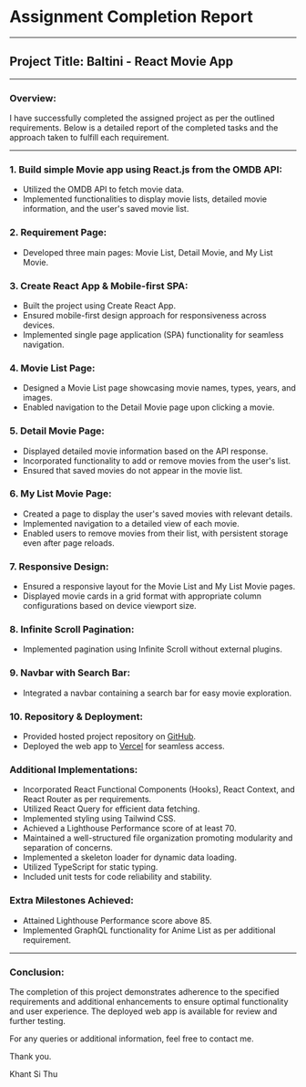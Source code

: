 
# Assignment Completion Report

---

## Project Title: Baltini - React Movie App

---

### Overview:
I have successfully completed the assigned project as per the outlined requirements. Below is a detailed report of the completed tasks and the approach taken to fulfill each requirement.

---

### 1. Build simple Movie app using React.js from the OMDB API:
- Utilized the OMDB API to fetch movie data.
- Implemented functionalities to display movie lists, detailed movie information, and the user's saved movie list.

### 2. Requirement Page:
- Developed three main pages: Movie List, Detail Movie, and My List Movie.

### 3. Create React App & Mobile-first SPA:
- Built the project using Create React App.
- Ensured mobile-first design approach for responsiveness across devices.
- Implemented single page application (SPA) functionality for seamless navigation.

### 4. Movie List Page:
- Designed a Movie List page showcasing movie names, types, years, and images.
- Enabled navigation to the Detail Movie page upon clicking a movie.

### 5. Detail Movie Page:
- Displayed detailed movie information based on the API response.
- Incorporated functionality to add or remove movies from the user's list.
- Ensured that saved movies do not appear in the movie list.

### 6. My List Movie Page:
- Created a page to display the user's saved movies with relevant details.
- Implemented navigation to a detailed view of each movie.
- Enabled users to remove movies from their list, with persistent storage even after page reloads.

### 7. Responsive Design:
- Ensured a responsive layout for the Movie List and My List Movie pages.
- Displayed movie cards in a grid format with appropriate column configurations based on device viewport size.

### 8. Infinite Scroll Pagination:
- Implemented pagination using Infinite Scroll without external plugins.

### 9. Navbar with Search Bar:
- Integrated a navbar containing a search bar for easy movie exploration.

### 10. Repository & Deployment:
- Provided hosted project repository on [GitHub](https://github.com/khantsithu1998/baltini_movies_app).
- Deployed the web app to [Vercel](https://baltini-movies-app.vercel.app/) for seamless access.

### Additional Implementations:
- Incorporated React Functional Components (Hooks), React Context, and React Router as per requirements.
- Utilized React Query for efficient data fetching.
- Implemented styling using Tailwind CSS.
- Achieved a Lighthouse Performance score of at least 70.
- Maintained a well-structured file organization promoting modularity and separation of concerns.
- Implemented a skeleton loader for dynamic data loading.
- Utilized TypeScript for static typing.
- Included unit tests for code reliability and stability.

### Extra Milestones Achieved:
- Attained Lighthouse Performance score above 85.
- Implemented GraphQL functionality for Anime List as per additional requirement.

---

### Conclusion:
The completion of this project demonstrates adherence to the specified requirements and additional enhancements to ensure optimal functionality and user experience. The deployed web app is available for review and further testing.

For any queries or additional information, feel free to contact me.

Thank you.

Khant Si Thu
```